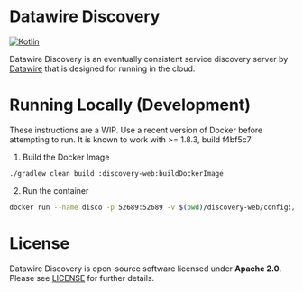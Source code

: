 # Datawire Discovery

[![Kotlin](https://img.shields.io/badge/Kotlin-1.0.2-blue.svg)](https://kotlinlang.org/)

Datawire Discovery is an eventually consistent service discovery server by [Datawire](https://datawire.io) that is designed for running in the cloud.

# Running Locally (Development)

These instructions are a WIP. Use a recent version of Docker before attempting to run. It is known to work with >= 1.8.3, build f4bf5c7

1. Build the Docker Image

```bash
./gradlew clean build :discovery-web:buildDockerImage
```

2. Run the container

```bash
docker run --name disco -p 52689:52689 -v $(pwd)/discovery-web/config:/opt/discovery/config datawire/discovery:2.0.0`
```

# License

Datawire Discovery is open-source software licensed under **Apache 2.0**. Please see [LICENSE](LICENSE) for further details.
